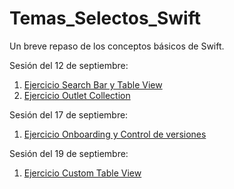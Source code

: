 # Temas_Selectos_Swift
Un breve repaso de los conceptos básicos de Swift.

Sesión del 12 de septiembre:
1. <a href = https://github.com/CrisTafRos/SearchBarTableView>Ejercicio Search Bar y Table View</a>
2. <a href = https://github.com/CrisTafRos/OutletCollection>Ejercicio Outlet Collection</a>

Sesión del 17 de septiembre:
1. <a href = https://github.com/CrisTafRos/pruebaUno> Ejercicio Onboarding y Control de versiones </a>

Sesión del 19 de septiembre:
1. <a href = https://github.com/CrisTafRos/CostumeTableView> Ejercicio Custom Table View </a>
